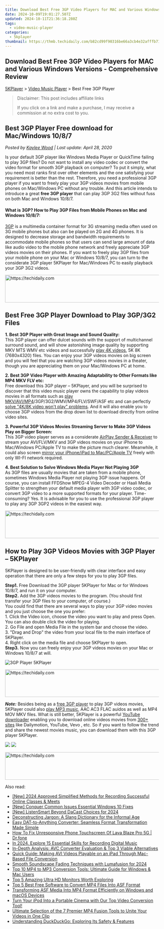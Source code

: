 ```yaml
---
title: Download Best Free 3GP Video Players for MAC and Various Windows Versions - Comprehensive Review
date: 2024-10-09T19:01:27.507Z
updated: 2024-10-11T21:36:18.280Z
tags:
  - video-music-player
categories:
  - 5kplayer
thumbnail: https://thmb.techidaily.com/b82cd99f90316be66a3cb4e32afffb71769b5f64e5b172234fc08b6d719a1524.jpg
---
```


## Download Best Free 3GP Video Players for MAC and Various Windows Versions - Comprehensive Review

[5KPlayer](https://tools.techidaily.com/5kplayer/products/) \> [Video Music Player](https://tools.techidaily.com/5kplayer/video-music-player/) \> Best Free 3GP Player

>  Disclaimer: This post includes affiliate links
>
>  If you click on a link and make a purchase, I may receive a commission at no extra cost to you.
>

## Best 3GP Player Free download for Mac/Windows 10/8/7

 _Posted by [Kaylee Wood](https://www.quora.com/profile/Amanda-Hu-21) | Last update: April 28, 2020_

Is your default 3GP player like Windows Media Player or QuickTime failing to play 3GP files? Do not want to install any video codec or convert the video format for smooth 3GP playback on computer? To put it simply, what you need most ranks first over other elements and the one satisfying your requirement is better than the rest. Therefore, you need a professional 3GP player if you want to freely play your 3GP videos movies from mobile phones on Mac/Windows PC without any trouble. And this article intends to introduce a great **free 3GP player** that can play 3GP 3G2 files without fuss on both Mac and Windows 10/8/7.

#### **What is 3GP? How to Play 3GP Files from Mobile Phones on Mac and Windows 10/8/7:**

[3GP](https://en.wikipedia.org/wiki/3GP%5Fand%5F3G2) is a multimedia container format for 3G streaming media often used on 3G mobile phones but also can be played on 2G and 4G phones. It is designed to decrease storage and bandwidth requirements to accommodate mobile phones so that users can send large amount of data like audio video to the mobile phone network and freely appreciate 3GP videos movies on their phones. If you want to freely play 3GP files from your mobile phone on your Mac or Windows 10/8/7, you can turn to the considerate 3GP player 5KPlayer for Mac/Windows PC to easily playback your 3GP 3G2 videos.

<!-- affiliate ads begin -->
<a href="https://appsumo.8odi.net/c/5597632/2130886/7443" target="_top" id="2130886">
  <img src="//a.impactradius-go.com/display-ad/7443-2130886" border="0" alt="https://techidaily.com" width="728" height="90"/>
</a>
<img height="0" width="0" src="https://appsumo.8odi.net/i/5597632/2130886/7443" style="position:absolute;visibility:hidden;" border="0" />
<!-- affiliate ads end -->

## Best Free 3GP Player Download to Play 3GP/3G2 Files

**1\. Best 3GP Player with Great Image and Sound Quality:**   
This 3GP player can offer dulcet sounds with the support of multichannel surround sound, and will show astonishing image quality by supporting MKV MTS WMV etc videos and successfully [play 4K videos](https://tools.techidaily.com/5kplayer/video-music-player/), 5K 8K (7680x4320) files. You can enjoy your 3GP videos movies on big screen and you will feel that you are watching 3GP videos movies in a theater, though you are appreciating them on your Mac/Windows PC at home.

**2\. Best 3GP Video Player with Amazing Adaptability to Other Formats like MP4 MKV FLV etc:**   
Free download this 3GP player – 5KPlayer, and you will be surprised to discover that this video music player owns the capability to play videos movies in all formats such as [play MKV/AVI/MP4](https://tools.techidaily.com/5kplayer/video-music-player/)/3GP/3G2/WMV/MP4/FLV/SWF/ASF etc and can perfectly [solve "4K/8K video won't play" problems](https://tools.techidaily.com/5kplayer/video-music-player/). And it will also enable you to choose 3GP videos from the drop down list to download directly from online video sites.

**3\. Powerful 3GP Videos Movies Streaming Server to Make 3GP Videos Play on Bigger Screen:**   
This 3GP video player serves as a considerate [AirPlay Sender & Receiver](https://tools.techidaily.com/5kplayer/airplay/) to stream your AVI/FLV/MKV and 3GP videos movies on your iPhone to Mac/Windows PC/Apple TV to make the picture much clearer. Meanwhile, it could also screen [mirror your iPhone/iPad to Mac/PC/Apple TV](https://tools.techidaily.com/5kplayer/airplay/) freely with only WI-FI network required.

**4\. Best Solution to Solve Windows Media Player Not Playing 3GP**  
As 3GP files are usually movies that are taken from a mobile phone, sometimes Windows Media Player not playing 3GP issue happens. Of course, you can install FFDShow MPEG-4 Video Decoder or Haali Media Splitter to strengthen your default media player with 3GP video codec, or convert 3GP video to a more supported formats for your player. Time-consuming? Yes. It is advisable for you to use the professional 3GP player to play any 3GP 3GP2 videos in the easiest way.

<!-- affiliate ads begin -->
<a href="https://appsumo.8odi.net/c/5597632/2037358/7443" target="_top" id="2037358">
  <img src="//a.impactradius-go.com/display-ad/7443-2037358" border="0" alt="https://techidaily.com" width="728" height="90"/>
</a>
<img height="0" width="0" src="https://appsumo.8odi.net/i/5597632/2037358/7443" style="position:absolute;visibility:hidden;" border="0" />
<!-- affiliate ads end -->

## How to Play 3GP Videos Movies with 3GP Player – 5KPlayer

5KPlayer is designed to be user-friendly with clear interface and easy operation that there are only a few steps for you to play 3GP files.

**Step1.** Free Download the 3GP player 5KPlayer for Mac or for Windows 10/8/7, and run it on your computer.  
**Step2.** Add the 3GP videos movies to the program. (You should first transfer your 3GP files to your computer, of course.)   
You could find that there are several ways to play your 3GP video movies and you just choose the one you prefer:  
 1\. Click the Video icon, choose the video you want to play and press Open. You can also double click the video for playing.  
 2\. Go File and open Media File in the system bar and choose the video.  
 3\. "Drag and Drop" the video from your local file to the main interface of 5KPlayer.  
 4\. Right click on the media file and choose 5KPlayer to open.  
**Step3.** Now you can freely enjoy your 3GP videos movies on your Mac or Windows 10/8/7 at will.

![3GP Player 5KPlayer](https://www.5kplayer.com/video-music-player/img/flv-player-free-download.jpg) 

<!-- affiliate ads begin -->
<a href="https://imp.i357552.net/c/5597632/947746/11832" target="_top" id="947746">
  <img src="//a.impactradius-go.com/display-ad/11832-947746" border="0" alt="https://techidaily.com" width="728" height="90"/>
</a>
<img height="0" width="0" src="https://imp.i357552.net/i/5597632/947746/11832" style="position:absolute;visibility:hidden;" border="0" />
<!-- affiliate ads end -->

_**Note:**_ Besides being as a [free 3GP player](https://tools.techidaily.com/5kplayer/video-music-player/) to play 3GP videos movies, 5KPlayer could also [play MP3 music](https://tools.techidaily.com/5kplayer/video-music-player/), AAC AC3 FLAC auidos as well as MP4 MOV MKV files. What is still better, 5KPlayer is a powerful [YouTube downloader](https://tools.techidaily.com/5kplayer/youtube-download/) enabling you to download online videos movies from [300+ sites](https://tools.techidaily.com/5kplayer/youtube-download/) like Dailymotion, YouTube, Vevo , etc. So if you want to follow the trend and share the newest movies music, you can download them with this 3GP player 5KPlayer.

[![](https://www.5kplayer.com/video-music-player/../button/freedownbackwin.png)](https://tools.techidaily.com/5kplayer/products/) [![](https://www.5kplayer.com/video-music-player/../button/freedownbackmac.png)](https://tools.techidaily.com/5kplayer/products/)

<!-- affiliate ads begin -->
<a href="https://zebaoaffiliateprogram.pxf.io/c/5597632/2137973/21526" target="_top" id="2137973">
  <img src="//a.impactradius-go.com/display-ad/21526-2137973" border="0" alt="https://techidaily.com" width="728" height="90"/>
</a>
<img height="0" width="0" src="https://zebaoaffiliateprogram.pxf.io/i/5597632/2137973/21526" style="position:absolute;visibility:hidden;" border="0" />
<!-- affiliate ads end -->

<ins class="adsbygoogle"
     style="display:block"
     data-ad-format="autorelaxed"
     data-ad-client="ca-pub-7571918770474297"
     data-ad-slot="1223367746"></ins>

<ins class="adsbygoogle"
     style="display:block"
     data-ad-client="ca-pub-7571918770474297"
     data-ad-slot="8358498916"
     data-ad-format="auto"
     data-full-width-responsive="true"></ins>

<span class="atpl-alsoreadstyle">Also read:</span>
<div><ul>
<li><a href="https://remote-screen-capture.techidaily.com/new-2024-approved-simplified-methods-for-recording-successful-online-classes-and-meets/"><u>[New] 2024 Approved Simplified Methods for Recording Successful Online Classes & Meets</u></a></li>
<li><a href="https://extra-lessons.techidaily.com/new-conquer-common-issues-essential-windows-10-fixes/"><u>[New] Conquer Common Issues Essential Windows 10 Fixes</u></a></li>
<li><a href="https://article-tips.techidaily.com/new-listensmart-beyond-dacast-choices-for-2024/"><u>[New] ListenSmart Beyond DaCast Choices for 2024</u></a></li>
<li><a href="https://mondly-stories.techidaily.com/deconstructing-jargon-a-slang-dictionary-for-the-informal-age/"><u>Deconstructing Jargon: A Slang Dictionary for the Informal Age</u></a></li>
<li><a href="https://media-tips.techidaily.com/easy-dat-to-anything-converter-seamless-format-transformation-made-simple/"><u>Easy DAT-to-Anything Converter: Seamless Format Transformation Made Simple</u></a></li>
<li><a href="https://fix-guide.techidaily.com/how-to-fix-unresponsive-phone-touchscreen-of-lava-blaze-pro-5g-drfone-by-drfone-fix-android-problems-fix-android-problems/"><u>How To Fix Unresponsive Phone Touchscreen Of Lava Blaze Pro 5G | Dr.fone</u></a></li>
<li><a href="https://some-techniques.techidaily.com/in-2024-explore-15-essential-skills-for-recording-digital-music/"><u>In 2024, Explore 15 Essential Skills for Recording Digital Music</u></a></li>
<li><a href="https://media-tips.techidaily.com/in-depth-analysis-avc-converter-evaluation-and-top-3-viable-alternatives/"><u>In-Depth Analysis: AVC Converter Evaluation & Top 3 Viable Alternatives</u></a></li>
<li><a href="https://media-tips.techidaily.com/quick-guide-making-avi-videos-playable-on-an-ipad-through-mac-based-file-conversion/"><u>Quick Guide: Making AVI Videos Playable on an iPad Through Mac-Based File Conversion</u></a></li>
<li><a href="https://extra-guidance.techidaily.com/smooth-soundscape-fading-techniques-with-lumafusion-for-2024/"><u>Smooth Soundscape Fading Techniques with Lumafusion for 2024</u></a></li>
<li><a href="https://media-tips.techidaily.com/top-10-mp4-to-mp3-conversion-tools-ultimate-guide-for-windows-and-mac-users/"><u>Top 10 MP4 to MP3 Conversion Tools: Ultimate Guide for Windows & Mac Users</u></a></li>
<li><a href="https://media-tips.techidaily.com/top-5-amazing-ultra-hd-monitors-worth-exploring/"><u>Top 5 Amazing Ultra HD Monitors Worth Exploring</u></a></li>
<li><a href="https://media-tips.techidaily.com/top-5-best-free-software-to-convert-mp4-files-into-asf-format/"><u>Top 5 Best Free Software to Convert MP4 Files Into ASF Format</u></a></li>
<li><a href="https://media-tips.techidaily.com/transforming-asf-media-into-mp4-format-efficiently-on-windows-and-macos-devices/"><u>Transforming ASF Media Into MP4 Format Efficiently on Windows and macOS Devices</u></a></li>
<li><a href="https://media-tips.techidaily.com/1723620235375-turn-your-ipod-into-a-portable-cinema-with-our-top-video-conversion-tool/"><u>Turn Your iPod Into a Portable Cinema with Our Top Video Conversion Tool!</u></a></li>
<li><a href="https://discover-blog.techidaily.com/ultimate-selection-of-the-7-premier-mp4-fusion-tools-to-unite-your-videos-in-one-clip/"><u>Ultimate Selection of the 7 Premier MP4 Fusion Tools to Unite Your Videos in One Clip</u></a></li>
<li><a href="https://tech-recovery.techidaily.com/understanding-duckduckgo-exploring-its-safety-and-features/"><u>Understanding DuckDuckGo: Exploring Its Safety & Features</u></a></li>
</ul></div>

